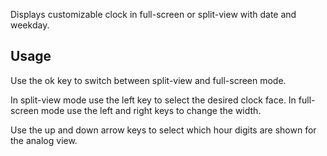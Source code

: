 Displays customizable clock in full-screen or split-view with date and weekday.

## Usage

Use the ok key to switch between split-view and full-screen mode.

In split-view mode use the left key to select the desired clock face. In full-screen mode use the left and right keys to change the width.

Use the up and down arrow keys to select which hour digits are shown for the analog view.
